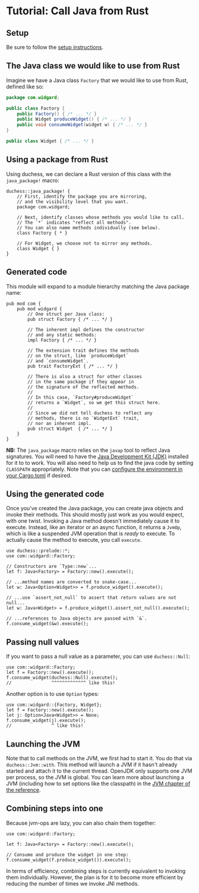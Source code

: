# Tutorial: Call Java from Rust

## Setup

Be sure to follow the [setup instructions](./setup.md).

## The Java class we would like to use from Rust

Imagine we have a Java class `Factory` that we would like to use from Rust, defined like so:

```java
package com.widgard;

public class Factory {
    public Factory() { /* ... */ }
    public Widget produceWidget() { /* ... */ }
    public void consumeWidget(widget w) { /* ... */ }
}

public class Widget { /* ... */ }
```

## Using a package from Rust

Using duchess, we can declare a Rust version of this class with the `java_package!` macro:

```rust,ignore
duchess::java_package! {
    // First, identify the package you are mirroring,
    // and the visibility level that you want.
    package com.widgard;

    // Next, identify classes whose methods you would like to call. 
    // The `*` indicates "reflect all methods".
    // You can also name methods individually (see below).
    class Factory { * }

    // For Widget, we choose not to mirror any methods.
    class Widget { }
}
```

## Generated code

This module will expand to a module hierarchy matching the Java package name:

```rust,ignore
pub mod com {
    pub mod widgard {
        // One struct per Java class:
        pub struct Factory { /* ... */ }
        
        // The inherent impl defines the constructor
        // and any static methods:
        impl Factory { /* ... */ }

        // The extension trait defines the methods
        // on the struct, like `produceWidget`
        // and `consumeWidget`.
        pub trait FactoryExt { /* ... */ }
        
        // There is also a struct for other classes
        // in the same package if they appear in
        // the signature of the reflected methods. 
        //
        // In this case, `Factory#produceWidget`
        // returns a `Widget`, so we get this struct here.
        //
        // Since we did not tell duchess to reflect any
        // methods, there is no `WidgetExt` trait,
        // nor an inherent impl.
        pub struct Widget  { /* ... */ }
    }
}
```

**NB:** The `java_package` macro relies on the `javap` tool to reflect Java signatures. You will need to have the [Java Development Kit (JDK)](https://openjdk.org/) installed for it to to work. You will also need to help us to find the java code by setting `CLASSPATH` appropriately. Note that you can [configure the environment in your Cargo.toml](https://doc.rust-lang.org/cargo/reference/config.html) if desired.

## Using the generated code

Once you've created the Java package, you can create java objects and invoke their methods. This should mostly just work as you would expect, with one twist. Invoking a Java method doesn't immediately cause it to execute. Instead, like an iterator or an async function, it returns a `JvmOp`, which is like a suspended JVM operation that is *ready* to execute. To actually cause the method to execute, you call `execute`.

```rust,ignore
use duchess::prelude::*;
use com::widgard::Factory;

// Constructors are `Type::new`...
let f: Java<Factory> = Factory::new().execute();

// ...method names are converted to snake-case...    
let w: Java<Option<Widget>> = f.produce_widget().execute();

// ...use `assert_not_null` to assert that return values are not null...
let w: Java<Widget> = f.produce_widget().assert_not_null().execute();

// ...references to Java objects are passed with `&`.
f.consume_widget(&w).execute();
```

## Passing null values

If you want to pass a null value as a parameter, you can use `duchess::Null`:

```rust,ignore
use com::widgard::Factory;
let f = Factory::new().execute();
f.consume_widget(duchess::Null).execute();
//               ^^^^^^^^^^^^^ like this!
```

Another option is to use `Option` types:

```rust,ignore
use com::widgard::{Factory, Widget};
let f = Factory::new().execute();
let j: Option<Java<Widget>> = None;
f.consume_widget(j).execute();
//               ^ like this!
```

## Launching the JVM

Note that to call methods on the JVM, we first had to start it. You do that via `duchess::Jvm::with`. This method will launch a JVM if it hasn't already started and attach it to the current thread. OpenJDK only supports one JVM per process, so the JVM is global. You can learn more about launching a JVM (including how to set options like the classpath) in the [JVM chapter of the reference](./jvm.md).

## Combining steps into one

Because jvm-ops are lazy, you can also chain them together:

```rust,ignore
use com::widgard::Factory;

let f: Java<Factory> = Factory::new().execute();

// Consume and produce the widget in one step:
f.consume_widget(f.produce_widget()).execute();
```

In terms of efficiency, combining steps is currently equivalent to invoking them individually. However, the plan is for it to become more efficient by reducing the number of times we invoke JNI methods. 


